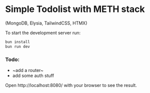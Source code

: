 # Simple Todolist with METH stack

(MongoDB, Elysia, TailwindCSS, HTMX)

To start the development server run:

```bash
bun install
bun run dev
```

### Todo:

- ~add a router~
- add some auth stuff

Open http://localhost:8080/ with your browser to see the result.